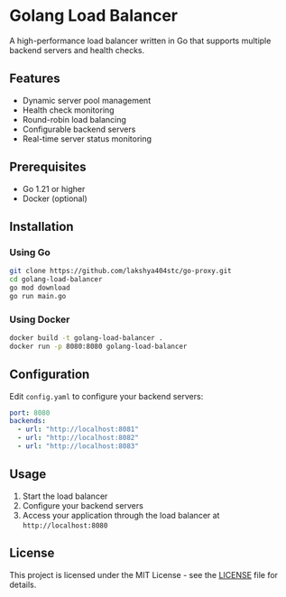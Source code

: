 # Golang Load Balancer

A high-performance load balancer written in Go that supports multiple backend servers and health checks.

## Features

- Dynamic server pool management
- Health check monitoring
- Round-robin load balancing
- Configurable backend servers
- Real-time server status monitoring

## Prerequisites

- Go 1.21 or higher
- Docker (optional)

## Installation

### Using Go

```bash
git clone https://github.com/lakshya404stc/go-proxy.git
cd golang-load-balancer
go mod download
go run main.go
```

### Using Docker

```bash
docker build -t golang-load-balancer .
docker run -p 8080:8080 golang-load-balancer
```

## Configuration

Edit `config.yaml` to configure your backend servers:

```yaml
port: 8080
backends:
  - url: "http://localhost:8081"
  - url: "http://localhost:8082"
  - url: "http://localhost:8083"
```

## Usage

1. Start the load balancer
2. Configure your backend servers
3. Access your application through the load balancer at `http://localhost:8080`

## License

This project is licensed under the MIT License - see the [LICENSE](LICENSE) file for details.
